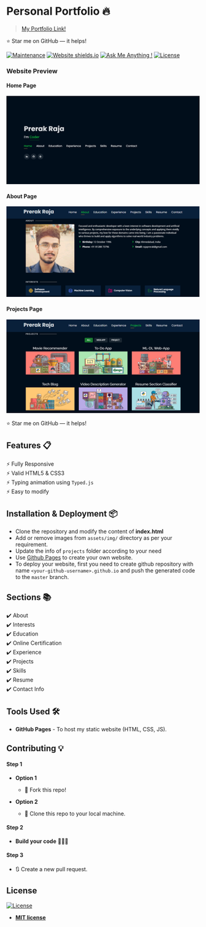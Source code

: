 # Personal Portfolio 🔥

> [My Portfolio Link!](https://okoliechykwuka.github.io/portfolio/)


:star: Star me on GitHub — it helps!

[![Maintenance](https://img.shields.io/badge/maintained-yes-green.svg)](https://okoliechykwuka.github.io/portfolio/commits/master)
[![Website shields.io](https://img.shields.io/badge/website-up-yellow)](https://okoliechykwuka.github.io/portfolio/)
[![Ask Me Anything !](https://img.shields.io/badge/ask%20me-linkedin-1abc9c.svg)](https://www.linkedin.com/in/okolie-chukwuka-87609b181/)
[![License](http://img.shields.io/:license-mit-blue.svg?style=flat-square)](http://badges.mit-license.org)

### Website Preview
#### Home Page
<p align="center"> 
  <kbd>
    <a href="https://okoliechykwuka.github.io/portfolio/" target="_blank"><img src="website_images/HomePage.gif">
  </a>
  </kbd>
</p>

#### About Page
<p align="center"> 
  <kbd>
    <a href="https://okoliechykwuka.github.io/portfolio/" target="_blank"><img src="website_images/AboutPage.png">
  </a>
  </kbd>
</p>

#### Projects Page
<p align="center"> 
  <kbd>
    <a href="https://okoliechykwuka.github.io/portfolio/" target="_blank"><img src="website_images/ProjectPage.png">
  </a>
  </kbd>
</p>

:star: Star me on GitHub — it helps!

## Features 📋
⚡️ Fully Responsive\
⚡️ Valid HTML5 & CSS3\
⚡️ Typing animation using `Typed.js`\
⚡️ Easy to modify

## Installation & Deployment 📦
- Clone the repository and modify the content of <b>index.html</b> 
- Add or remove images from `assets/img/` directory as per your requirement.
- Update the info of `projects` folder according to your need
- Use [Github Pages](https://create-react-app.dev/docs/deployment/#github-pages) to create your own website.
- To deploy your website, first you need to create github repository with name `<your-github-username>.github.io` and push the generated code to the `master` branch.

## Sections 📚
✔️ About\
✔️ Interests\
✔️ Education\
✔️ Online Certification\
✔️ Experience\
✔️ Projects \
✔️ Skills \
✔️ Resume\
✔️ Contact Info



## Tools Used 🛠️
* <b>GitHub Pages</b> - To host my static website (HTML, CSS, JS).

## Contributing 💡
#### Step 1

- **Option 1**
    - 🍴 Fork this repo!

- **Option 2**
    - 👯 Clone this repo to your local machine.


#### Step 2

- **Build your code** 🔨🔨🔨

#### Step 3

- 🔃 Create a new pull request.

## License
[![License](http://img.shields.io/:license-mit-blue.svg?style=flat-square)](http://badges.mit-license.org)

- **[MIT license](http://opensource.org/licenses/mit-license.php)**
